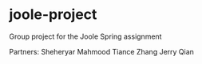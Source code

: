 # joole-project
Group project for the Joole Spring assignment

Partners:
Sheheryar Mahmood
Tiance Zhang
Jerry Qian
